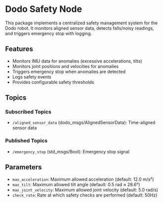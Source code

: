 # Dodo Safety Node

This package implements a centralized safety management system for the Dodo robot. It monitors aligned sensor data, detects falls/noisy readings, and triggers emergency stop with logging.

## Features

- Monitors IMU data for anomalies (excessive accelerations, tilts)
- Monitors joint positions and velocities for anomalies
- Triggers emergency stop when anomalies are detected
- Logs safety events
- Provides configurable safety thresholds

## Topics

### Subscribed Topics
- `/aligned_sensor_data` (dodo_msgs/AlignedSensorData): Time-aligned sensor data

### Published Topics
- `/emergency_stop` (std_msgs/Bool): Emergency stop signal

## Parameters

- `max_acceleration`: Maximum allowed acceleration (default: 12.0 m/s²)
- `max_tilt`: Maximum allowed tilt angle (default: 0.5 rad ≈ 28.6°)
- `max_joint_velocity`: Maximum allowed joint velocity (default: 5.0 rad/s)
- `check_rate`: Rate at which safety checks are performed (default: 50Hz)